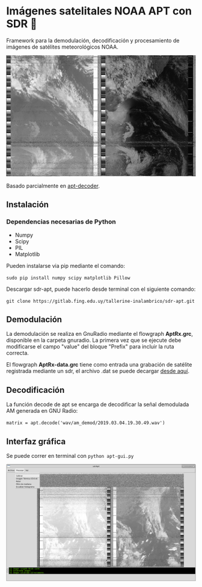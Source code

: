 # Imágenes satelitales NOAA APT con SDR  :satellite:

Framework para la demodulación, decodificación y procesamiento de imágenes de satélites meteorológicos NOAA. 

![](images/imagen_calibrada.png)


Basado parcialmente en [apt-decoder](https://github.com/zacstewart/apt-decoder).


## Instalación

### Dependencias necesarias de Python

- Numpy
- Scipy
- PIL
- Matplotlib

Pueden instalarse via pip mediante el comando:

``sudo pip install numpy scipy matplotlib Pillow``

Descargar sdr-apt, puede hacerlo desde terminal con el siguiente comando:

``git clone https://gitlab.fing.edu.uy/tallerine-inalambrico/sdr-apt.git``


## Demodulación

La demodulación se realiza en GnuRadio mediante el flowgraph **AptRx.grc**, disponible en la carpeta gnuradio. La primera vez que se ejecute debe modificarse el campo "value" del bloque "Prefix" para incluir la ruta correcta.

El flowgraph **AptRx-data.grc** tiene como entrada una grabación de satélite registrada mediante un sdr, el archivo .dat se puede decargar [desde aquí](https://iie.fing.edu.uy/investigacion/grupos/artes-old/noaa/2019.01.05.16.36.27.dat).

## Decodificación

La función decode de apt se encarga de decodificar la señal demodulada AM generada en GNU Radio:

``matrix = apt.decode('wav/am_demod/2019.03.04.19.30.49.wav')``

## Interfaz gráfica
Se puede correr en terminal con ``python apt-gui.py``

![](images/apt-gui.png)
